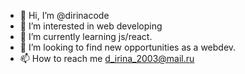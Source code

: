 - 👋 Hi, I’m @dirinacode
- 👀 I’m interested in web developing
- 🌱 I’m currently learning js/react.
- 💞️ I’m looking to find new opportunities as a webdev.
- 📫 How to reach me d_irina_2003@mail.ru

<!---
dirinacode/dirinacode is a ✨ special ✨ repository because its `README.md` (this file) appears on your GitHub profile.
You can click the Preview link to take a look at your changes.
--->
